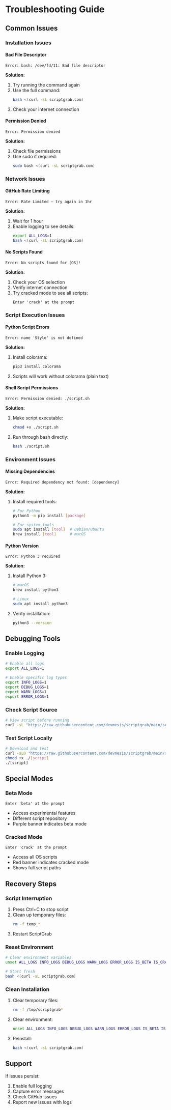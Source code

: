 # Troubleshooting Guide

## Common Issues

### Installation Issues

#### Bad File Descriptor
```
Error: bash: /dev/fd/11: Bad file descriptor
```
**Solution:**
1. Try running the command again
2. Use the full command:
   ```bash
   bash <(curl -sL scriptgrab.com)
   ```
3. Check your internet connection

#### Permission Denied
```
Error: Permission denied
```
**Solution:**
1. Check file permissions
2. Use sudo if required:
   ```bash
   sudo bash <(curl -sL scriptgrab.com)
   ```

### Network Issues

#### GitHub Rate Limiting
```
Error: Rate Limited — try again in 1hr
```
**Solution:**
1. Wait for 1 hour
2. Enable logging to see details:
   ```bash
   export ALL_LOGS=1
   bash <(curl -sL scriptgrab.com)
   ```

#### No Scripts Found
```
Error: No scripts found for [OS]!
```
**Solution:**
1. Check your OS selection
2. Verify internet connection
3. Try cracked mode to see all scripts:
   ```
   Enter 'crack' at the prompt
   ```

### Script Execution Issues

#### Python Script Errors
```
Error: name 'Style' is not defined
```
**Solution:**
1. Install colorama:
   ```bash
   pip3 install colorama
   ```
2. Scripts will work without colorama (plain text)

#### Shell Script Permissions
```
Error: Permission denied: ./script.sh
```
**Solution:**
1. Make script executable:
   ```bash
   chmod +x ./script.sh
   ```
2. Run through bash directly:
   ```bash
   bash ./script.sh
   ```

### Environment Issues

#### Missing Dependencies
```
Error: Required dependency not found: [dependency]
```
**Solution:**
1. Install required tools:
   ```bash
   # For Python
   python3 -m pip install [package]
   
   # For system tools
   sudo apt install [tool]  # Debian/Ubuntu
   brew install [tool]      # macOS
   ```

#### Python Version
```
Error: Python 3 required
```
**Solution:**
1. Install Python 3:
   ```bash
   # macOS
   brew install python3
   
   # Linux
   sudo apt install python3
   ```
2. Verify installation:
   ```bash
   python3 --version
   ```

## Debugging Tools

### Enable Logging
```bash
# Enable all logs
export ALL_LOGS=1

# Enable specific log types
export INFO_LOGS=1
export DEBUG_LOGS=1
export WARN_LOGS=1
export ERROR_LOGS=1
```

### Check Script Source
```bash
# View script before running
curl -sL "https://raw.githubusercontent.com/devmesis/scriptgrab/main/scripts/[OS]/[script]"
```

### Test Script Locally
```bash
# Download and test
curl -sLO "https://raw.githubusercontent.com/devmesis/scriptgrab/main/scripts/[OS]/[script]"
chmod +x ./[script]
./[script]
```

## Special Modes

### Beta Mode
```
Enter 'beta' at the prompt
```
- Access experimental features
- Different script repository
- Purple banner indicates beta mode

### Cracked Mode
```
Enter 'crack' at the prompt
```
- Access all OS scripts
- Red banner indicates cracked mode
- Shows full script paths

## Recovery Steps

### Script Interruption
1. Press Ctrl+C to stop script
2. Clean up temporary files:
   ```bash
   rm -f temp_*
   ```
3. Restart ScriptGrab

### Reset Environment
```bash
# Clear environment variables
unset ALL_LOGS INFO_LOGS DEBUG_LOGS WARN_LOGS ERROR_LOGS IS_BETA IS_CRACKED

# Start fresh
bash <(curl -sL scriptgrab.com)
```

### Clean Installation
1. Clear temporary files:
   ```bash
   rm -f /tmp/scriptgrab*
   ```
2. Clear environment:
   ```bash
   unset ALL_LOGS INFO_LOGS DEBUG_LOGS WARN_LOGS ERROR_LOGS IS_BETA IS_CRACKED
   ```
3. Reinstall:
   ```bash
   bash <(curl -sL scriptgrab.com)
   ```

## Support

If issues persist:
1. Enable full logging
2. Capture error messages
3. Check GitHub issues
4. Report new issues with logs 